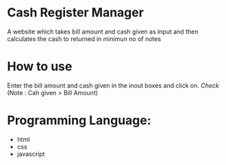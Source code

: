 # Cash Register Manager
A website which takes bill amount and cash given as input and then calculates the cash to returned in minimun no of notes 

# How to use 
Enter the bill amount and cash given in the inout boxes and click on. *Check*
(Note : Cah given > Bill Amount)

# Programming Language:
 - html
 - css
 - javascript
